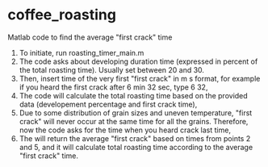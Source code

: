 # coffee_roasting
Matlab code to find the average "first crack" time
1. To initiate, run roasting_timer_main.m
2. The code asks about developing duration time (expressed in percent of the total roasting time). Usually set between 20 and 30.
3. Then, insert time of the very first "first crack" in m s format, for example if you heard the first crack after 6 min 32 sec, type 6 32,
4. The code will calculate the total roasting time based on the provided data (developement percentage and first crack time),
5. Due to some distribution of grain sizes and uneven temperature, "first crack" will never occur at the same time for all the grains. 
   Therefore, now the code asks for the time when you heard crack last time,
6. The will return the average "first crack" based on times from points 2 and 5, and it will calculate total roasting time according to the average "first crack" time.
